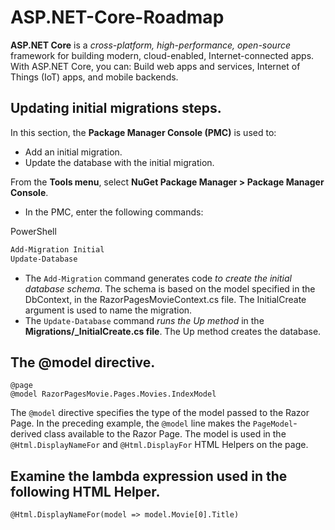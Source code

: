 # ASP.NET-Core-Roadmap

**ASP.NET Core** is a *cross-platform, high-performance, open-source* framework for building modern, cloud-enabled, Internet-connected apps. With ASP.NET Core, you can: Build web apps and services, Internet of Things (IoT) apps, and mobile backends.

## Updating initial migrations steps.
In this section, the **Package Manager Console (PMC)** is used to:
* Add an initial migration.
* Update the database with the initial migration.

From the **Tools menu**, select **NuGet Package Manager > Package Manager Console**.
* In the PMC, enter the following commands:

PowerShell
```Powershell
Add-Migration Initial
Update-Database
```
* The `Add-Migration` command generates code *to create the initial database schema*. The schema is based on the model specified in the DbContext, in the RazorPagesMovieContext.cs file. The InitialCreate argument is used to name the migration.
* The `Update-Database` command *runs the Up method* in the **Migrations/<time-stamp>_InitialCreate.cs file**. The Up method creates the database.
  
## The @model directive.
```CSHTML
@page
@model RazorPagesMovie.Pages.Movies.IndexModel
```
The `@model` directive specifies the type of the model passed to the Razor Page. In the preceding example, the `@model` line makes the `PageModel`-derived class available to the Razor Page. The model is used in the `@Html.DisplayNameFor` and `@Html.DisplayFor` HTML Helpers on the page.

## Examine the lambda expression used in the following HTML Helper.
```CSHTML
@Html.DisplayNameFor(model => model.Movie[0].Title)
```
